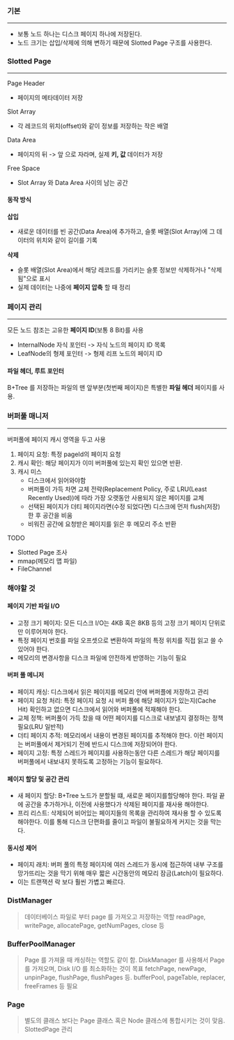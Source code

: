 ### 기본
---
- 보통 노드 하나는 디스크 페이지 하나에 저장된다.
- 노드 크기는 삽입/삭제에 의해 변하기 때문에 Slotted Page 구조를 사용한다.

### Slotted Page
---
Page Header
- 페이지의 메타데이터 저장

Slot Array
- 각 레코드의 위치(offset)와 같이 정보를 저장하는 작은 배열

Data Area
- 페이지의 뒤 -> 앞 으로 자라며, 실제 **키, 값** 데이터가 저장

Free Space
- Slot Array 와 Data Area 사이의 남는 공간

#### 동작 방식
**삽입**
- 새로운 데이터를 빈 공간(Data Area)에 추가하고, 슬롯 배열(Slot Array)에 그 데이터의 위치와 같이 길이를 기록

**삭제**
- 슬롯 배열(Slot Area)에서 해당 레코드를 가리키는 슬롯 정보만 삭제하거나 "삭제됨"으로  표시
- 실제 데이터는 나중에 **페이지 압축** 할 때 정리

### 페이지 관리
---
모든 노드 참조는 고유한 **페이지 ID**(보통 8 Bit)를 사용
- InternalNode 자식 포인터 -> 자식 노드의 페이지 ID 목록
- LeafNode의 형제 포인터 -> 형제 리프 노드의 페이지 ID

#### 파일 헤더, 루트 포인터
B+Tree 를 저장하는 파일의 맨 앞부분(첫번째 페이지)은 특별한 **파일 헤더** 페이지를 사용. 

### 버퍼풀 매니저
---
버퍼풀에 페이지 캐시 영역을 두고 사용
1. 페이지 요청: 특정 pageId의 페이지 요청
2. 캐시 확인: 해당 페이지가 이미 버퍼풀에 있는지 확인 있으면 반환.
3. 캐시 미스
   - 디스크에서 읽어와야함
   - 버퍼풀이 가득 차면 교체 전략(Replacement Policy, 주로 LRU(Least Recently Used))에 따라 가장 오랫동안 사용되지 않은 페이지를 교체
   - 선택된 페이지가 더티 페이지라면(수정 되었다면) 디스크에 먼저 flush(저장) 한 후 공간을 비움
   - 비워진 공간에 요청받은 페이지를 읽은 후 메모리 주소 반환



TODO
- Slotted Page 조사
- mmap(메모리 맵 파일)
- FileChannel



### 해야할 것

#### 페이지 기반 파일 I/O
- 고정 크기 페이지: 모든 디스크 I/O는 4KB 혹은 8KB 등의 고정 크기 페이지 단위로만 이루어져야 한다.
- 특정 페이지 번호를 파일 오프셋으로 변환하여 파일의 특정 위치를 직접 읽고 쓸 수 있어야 한다.
- 메모리의 변경사항을 디스크 파일에 안전하게 반영하는 기능이 필요

#### 버퍼 풀 메니저
- 페이지 캐싱: 디스크에서 읽은 페이지를 메모리 안에 버퍼플에 저장하고 관리
- 페이지 요청 처리: 특정 페이지 요청 시 버퍼 풀에 해당 페이지가 있는지(Cache Hit) 확인하고 없으면 디스크에서 읽어와 버퍼풀에 적재해야 한다.
- 교체 정책: 버퍼풀이 가득 찼을 때 어떤 페이지를 디스크로 내보낼지 결정하는 정책 필요(LRU 일반적)
- 더티 페이지 추적: 메모리에서 내용이 변경된 페이지를 추적해야 한다. 이런 페이지는 버퍼풀에서 제거되기 전에 반드시 디스크에 저장되어야 한다.
- 페이지 고정: 특정 스레드가 페이지를 사용하는동안 다른 스레드가 해당 페이지를 버퍼풀에서 내보내지 못하도록 고정하는 기능이 필요하다.

#### 페이지 할당 및 공간 관리
- 새 페이지 할당: B+Tree 노드가 분할될 떄, 새로운 페이지를할당해야 한다. 파일 끝에 공간을 추가하거나, 이전에 사용했다가 삭제된 페이지를 재사용 해야한다.
- 프리 리스트: 삭제되어 비어있는 페이지들의 목록을 관리하여 재사용 할 수 있도록 해야한다. 이를 통해 디스크 단편화를 줄이고 파일이 불필요하게 커지는 것을 막는다.

#### 동시성 제어
- 페이지 래치: 버퍼 풀의 특정 페이지에 여러 스레드가 동시에 접근하여 내부 구조를 망가뜨리는 것을 막기 위해 매우 짧은 시간동안의 메모리 잠금(Latch)이 필요하다.
- 이는 트랜잭션 락 보다 훨씬 가볍고 빠르다.


### DistManager

> 데이터베이스 파일로 부터 page 를 가져오고 저장하는 역할
> readPage, writePage, allocatePage, getNumPages, close 등

### BufferPoolManager

> Page 를 가져올 때 캐싱하는 역할도 같이 함. DiskManager 를 사용해서 Page 를 가져오며, Disk I/O 를 최소화하는 것이 목표
> fetchPage, newPage, unpinPage, flushPage, flushPages 등.
> bufferPool, pageTable, replacer, freeFrames 등 필요

### Page

> 별도의 클래스 보다는 Page 클래스 혹은 Node 클래스에 통합시키는 것이 맞음.
> SlottedPage 관리